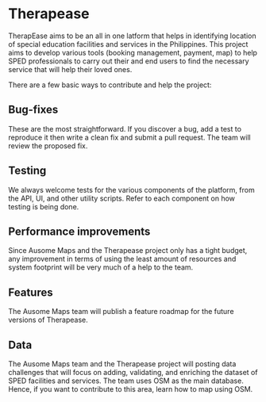 # Therapease

TherapEase aims to be an all in one latform that helps in identifying location of special education facilities and services in the Philippines. This project aims to develop various tools (booking management, payment, map) to help SPED professionals to carry out their and end users to find the necessary service that will help their loved ones.

There are a few basic ways to contribute and help the project:

## Bug-fixes

These are the most straightforward. If you discover a bug, add a test to reproduce it then write a clean fix and submit a pull request. The team will review the proposed fix.

## Testing

We always welcome tests for the various components of the platform, from the API, UI, and other utility scripts. Refer to each component on how testing is being done.

## Performance improvements

Since Ausome Maps and the Therapease project only has a tight budget, any improvement in terms of using the least amount of resources and system footprint will be very much of a help to the team.

## Features

The Ausome Maps team will publish a feature roadmap for the future versions of Therapease.

## Data

The Ausome Maps team and the Therapease project will posting data challenges that will focus on adding, validating, and enriching the dataset of SPED facilities and services. The team uses OSM as the main database. Hence, if you want to contribute to this area, learn how to map using OSM.
